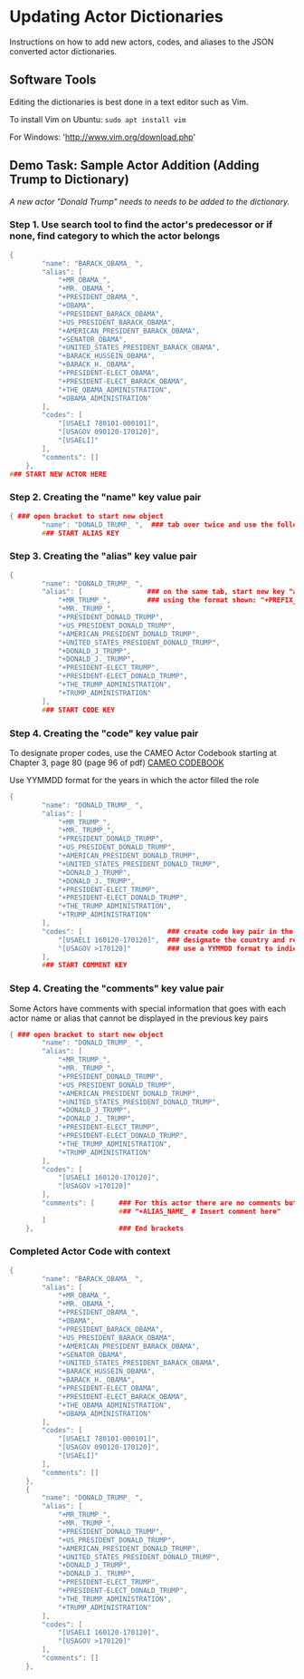 # Updating Actor Dictionaries 

 Instructions on how to add new actors, codes, and aliases to the JSON converted actor dictionaries. 

## Software Tools
 Editing the dictionaries is best done in a text editor such as Vim. 
 
 To install Vim on Ubuntu: `sudo apt install vim` 
 
 For Windows: 'http://www.vim.org/download.php' 
 

## Demo Task: Sample Actor Addition (Adding Trump to Dictionary)
  _A new actor "Donald Trump" needs to needs to be added to the dictionary._ 

### Step 1. Use search tool to find the actor's predecessor or if none, find category to which the actor belongs 

```C++
{
        "name": "BARACK_OBAMA_ ",
        "alias": [
            "+MR_OBAMA_",
            "+MR._OBAMA_",
            "+PRESIDENT_OBAMA_",
            "+OBAMA",
            "+PRESIDENT_BARACK_OBAMA",
            "+US_PRESIDENT_BARACK_OBAMA",
            "+AMERICAN_PRESIDENT_BARACK_OBAMA",
            "+SENATOR_OBAMA",
            "+UNITED_STATES_PRESIDENT_BARACK_OBAMA",
            "+BARACK_HUSSEIN_OBAMA",
            "+BARACK_H._OBAMA",
            "+PRESIDENT-ELECT_OBAMA",
            "+PRESIDENT-ELECT_BARACK_OBAMA",
            "+THE_OBAMA_ADMINISTRATION",
            "+OBAMA_ADMINISTRATION"
        ],
        "codes": [
            "[USAELI 780101-000101]",
            "[USAGOV 090120-170120]",
            "[USAELI]"
        ],
        "comments": []
    },
### START NEW ACTOR HERE 
```

### Step 2. Creating the "name" key value pair

```C++
{ ### open bracket to start new object
        "name": "DONALD_TRUMP_ ",  ### tab over twice and use the following format "name": "FIRST_LAST_ ",
        ### START ALIAS KEY
```
### Step 3. Creating the "alias" key value pair

```C++
{ 
        "name": "DONALD_TRUMP_ ",  
        "alias": [                ### on the same tab, start new key "alias": [  and list aliases that the sentence scraper will recognize in the news 
            "+MR_TRUMP_",         ### using the format shown: "+PREFIX_NAME_ ". *list as many as possible and then close the bracket ]  
            "+MR._TRUMP_",
            "+PRESIDENT_DONALD_TRUMP",
            "+US_PRESIDENT_DONALD_TRUMP",
            "+AMERICAN_PRESIDENT_DONALD_TRUMP",
            "+UNITED_STATES_PRESIDENT_DONALD_TRUMP",
            "+DONALD_J_TRUMP",
            "+DONALD_J._TRUMP",
            "+PRESIDENT-ELECT_TRUMP",
            "+PRESIDENT-ELECT_DONALD_TRUMP",
            "+THE_TRUMP_ADMINISTRATION",
            "+TRUMP_ADMINISTRATION"  
        ],  
        ### START CODE KEY 
```
### Step 4. Creating the "code" key value pair
To designate proper codes, use the CAMEO Actor Codebook starting at Chapter 3, page 80 (page 96 of pdf)
[CAMEO CODEBOOK](http://data.gdeltproject.org/documentation/CAMEO.Manual.1.1b3.pdf)

Use YYMMDD format for the years in which the actor filled the role

```C++
{
        "name": "DONALD_TRUMP_ ",  
        "alias": [                
            "+MR_TRUMP_",          
            "+MR._TRUMP_",
            "+PRESIDENT_DONALD_TRUMP",
            "+US_PRESIDENT_DONALD_TRUMP",
            "+AMERICAN_PRESIDENT_DONALD_TRUMP",
            "+UNITED_STATES_PRESIDENT_DONALD_TRUMP",
            "+DONALD_J_TRUMP",
            "+DONALD_J._TRUMP",
            "+PRESIDENT-ELECT_TRUMP",
            "+PRESIDENT-ELECT_DONALD_TRUMP",
            "+THE_TRUMP_ADMINISTRATION",
            "+TRUMP_ADMINISTRATION"  
        ],  
        "codes": [                     ### create code key pair in the same way as "alias": [ in the previous step
            "[USAELI 160120-170120]",  ### designate the country and role code as a connected pair "[USAELI]"
            "[USAGOV >170120]"         ### use a YYMMDD format to indicate when the actor filled the role
        ],
        ### START COMMENT KEY
```
### Step 4. Creating the "comments" key value pair
Some Actors have comments with special information that goes with each actor name or alias that cannot be displayed in the previous key pairs 


```C++
{ ### open bracket to start new object
        "name": "DONALD_TRUMP_ ",  
        "alias": [                
            "+MR_TRUMP_",          
            "+MR._TRUMP_",
            "+PRESIDENT_DONALD_TRUMP",
            "+US_PRESIDENT_DONALD_TRUMP",
            "+AMERICAN_PRESIDENT_DONALD_TRUMP",
            "+UNITED_STATES_PRESIDENT_DONALD_TRUMP",
            "+DONALD_J_TRUMP",
            "+DONALD_J._TRUMP",
            "+PRESIDENT-ELECT_TRUMP",
            "+PRESIDENT-ELECT_DONALD_TRUMP",
            "+THE_TRUMP_ADMINISTRATION",
            "+TRUMP_ADMINISTRATION"  
        ],  
        "codes": [                     
            "[USAELI 160120-170120]",  
            "[USAGOV >170120]"    
        ],
        "comments": [      ### For this actor there are no comments but the following format should be as follows:
                           ### "+ALIAS_NAME_ # Insert comment here"
        ]
    },                     ### End brackets 

```           
### Completed Actor Code with context

```C++
{
        "name": "BARACK_OBAMA_ ",
        "alias": [
            "+MR_OBAMA_",
            "+MR._OBAMA_",
            "+PRESIDENT_OBAMA_",
            "+OBAMA",
            "+PRESIDENT_BARACK_OBAMA",
            "+US_PRESIDENT_BARACK_OBAMA",
            "+AMERICAN_PRESIDENT_BARACK_OBAMA",
            "+SENATOR_OBAMA",
            "+UNITED_STATES_PRESIDENT_BARACK_OBAMA",
            "+BARACK_HUSSEIN_OBAMA",
            "+BARACK_H._OBAMA",
            "+PRESIDENT-ELECT_OBAMA",
            "+PRESIDENT-ELECT_BARACK_OBAMA",
            "+THE_OBAMA_ADMINISTRATION",
            "+OBAMA_ADMINISTRATION"
        ],
        "codes": [
            "[USAELI 780101-000101]",
            "[USAGOV 090120-170120]",
            "[USAELI]"
        ],
        "comments": []
    },
    {
        "name": "DONALD_TRUMP_ ",
        "alias": [
            "+MR_TRUMP_",
            "+MR._TRUMP_",
            "+PRESIDENT_DONALD_TRUMP",
            "+US_PRESIDENT_DONALD_TRUMP",
            "+AMERICAN_PRESIDENT_DONALD_TRUMP",
            "+UNITED_STATES_PRESIDENT_DONALD_TRUMP",
            "+DONALD_J_TRUMP",
            "+DONALD_J._TRUMP",
            "+PRESIDENT-ELECT_TRUMP",
            "+PRESIDENT-ELECT_DONALD_TRUMP",
            "+THE_TRUMP_ADMINISTRATION",
            "+TRUMP_ADMINISTRATION"
        ],
        "codes": [
            "[USAELI 160120-170120]",
            "[USAGOV >170120]"
        ],
        "comments": []
    },

